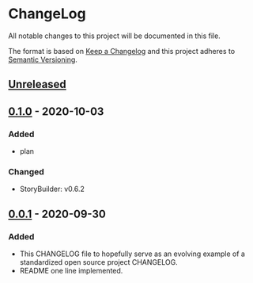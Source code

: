# ChangeLog
All notable changes to this project will be documented in this file.

The format is based on [Keep a Changelog](http://keepachangelog.com/en/1.0.0/)
and this project adheres to [Semantic Versioning](http://semver.org/spec/v2.0.0.html).

## [Unreleased]

## [0.1.0] - 2020-10-03
### Added
- plan
### Changed
- StoryBuilder: v0.6.2

## [0.0.1] - 2020-09-30
### Added
- This CHANGELOG file to hopefully serve as an evolving example of a standardized open source project CHANGELOG.
- README one line implemented.

[Unreleased]: https://github.com/My-Novel-Management/cobalt210-yuri-sf/compare/v0.1.0...HEAD
[0.1.0]: https://github.com/My-Novel-Management/cobalt210-yuri-sf/releases/v0.1.0
[0.0.1]: https://github.com/My-Novel-Management/cobalt210-yuri-sf/releases/v0.0.1
